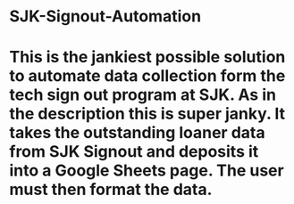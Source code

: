 # SJK-Signout-Automation
# This is the jankiest possible solution to automate data collection form the tech sign out program at SJK. As in the description this is super janky. It takes the outstanding loaner data from SJK Signout and deposits it into a Google Sheets page. The user must then format the data. 
